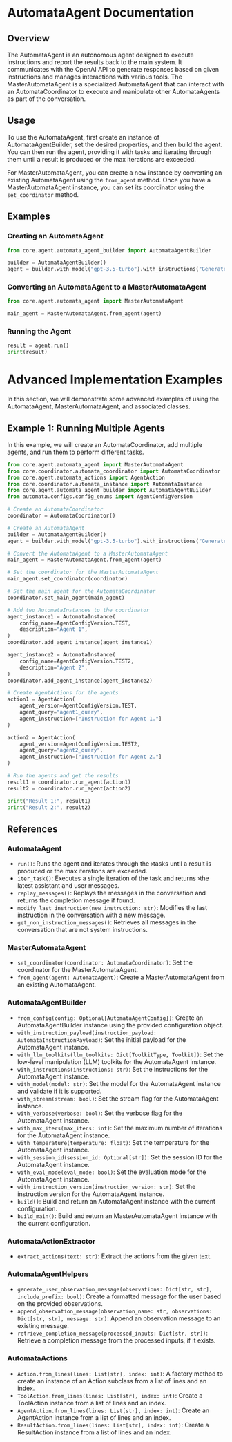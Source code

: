 # AutomataAgent Documentation

## Overview

The AutomataAgent is an autonomous agent designed to execute instructions and report the results back to the main system. It communicates with the OpenAI API to generate responses based on given instructions and manages interactions with various tools. The MasterAutomataAgent is a specialized AutomataAgent that can interact with an AutomataCoordinator to execute and manipulate other AutomataAgents as part of the conversation.

## Usage

To use the AutomataAgent, first create an instance of AutomataAgentBuilder, set the desired properties, and then build the agent. You can then run the agent, providing it with tasks and iterating through them until a result is produced or the max iterations are exceeded.

For MasterAutomataAgent, you can create a new instance by converting an existing AutomataAgent using the `from_agent` method. Once you have a MasterAutomataAgent instance, you can set its coordinator using the `set_coordinator` method.

## Examples

### Creating an AutomataAgent

```python
from core.agent.automata_agent_builder import AutomataAgentBuilder

builder = AutomataAgentBuilder()
agent = builder.with_model("gpt-3.5-turbo").with_instructions("Generate a response.").build()
```

### Converting an AutomataAgent to a MasterAutomataAgent

```python
from core.agent.automata_agent import MasterAutomataAgent

main_agent = MasterAutomataAgent.from_agent(agent)
```

### Running the Agent

```python
result = agent.run()
print(result)
```

# Advanced Implementation Examples

In this section, we will demonstrate some advanced examples of using the AutomataAgent, MasterAutomataAgent, and associated classes.

## Example 1: Running Multiple Agents

In this example, we will create an AutomataCoordinator, add multiple agents, and run them to perform different tasks.

```python
from core.agent.automata_agent import MasterAutomataAgent
from core.coordinator.automata_coordinator import AutomataCoordinator
from core.agent.automata_actions import AgentAction
from core.coordinator.automata_instance import AutomataInstance
from core.agent.automata_agent_builder import AutomataAgentBuilder
from automata.configs.config_enums import AgentConfigVersion

# Create an AutomataCoordinator
coordinator = AutomataCoordinator()

# Create an AutomataAgent
builder = AutomataAgentBuilder()
agent = builder.with_model("gpt-3.5-turbo").with_instructions("Generate a response.").build()

# Convert the AutomataAgent to a MasterAutomataAgent
main_agent = MasterAutomataAgent.from_agent(agent)

# Set the coordinator for the MasterAutomataAgent
main_agent.set_coordinator(coordinator)

# Set the main agent for the AutomataCoordinator
coordinator.set_main_agent(main_agent)

# Add two AutomataInstances to the coordinator
agent_instance1 = AutomataInstance(
    config_name=AgentConfigVersion.TEST,
    description="Agent 1",
)
coordinator.add_agent_instance(agent_instance1)

agent_instance2 = AutomataInstance(
    config_name=AgentConfigVersion.TEST2,
    description="Agent 2",
)
coordinator.add_agent_instance(agent_instance2)

# Create AgentActions for the agents
action1 = AgentAction(
    agent_version=AgentConfigVersion.TEST,
    agent_query="agent1_query",
    agent_instruction=["Instruction for Agent 1."]
)

action2 = AgentAction(
    agent_version=AgentConfigVersion.TEST2,
    agent_query="agent2_query",
    agent_instruction=["Instruction for Agent 2."]
)

# Run the agents and get the results
result1 = coordinator.run_agent(action1)
result2 = coordinator.run_agent(action2)

print("Result 1:", result1)
print("Result 2:", result2)
```

## References

### AutomataAgent

- `run()`: Runs the agent and iterates through the ›tasks until a result is produced or the max iterations are exceeded.
- `iter_task()`: Executes a single iteration of the task and returns ›the latest assistant and user messages.
- `replay_messages()`: Replays the messages in the conversation and returns the completion message if found.
- `modify_last_instruction(new_instruction: str)`: Modifies the last instruction in the conversation with a new message.
- `get_non_instruction_messages()`: Retrieves all messages in the conversation that are not system instructions.

### MasterAutomataAgent

- `set_coordinator(coordinator: AutomataCoordinator)`: Set the coordinator for the MasterAutomataAgent.
- `from_agent(agent: AutomataAgent)`: Create a MasterAutomataAgent from an existing AutomataAgent.

### AutomataAgentBuilder

- `from_config(config: Optional[AutomataAgentConfig])`: Create an AutomataAgentBuilder instance using the provided configuration object.
- `with_instruction_payload(instruction_payload: AutomataInstructionPayload)`: Set the initial payload for the AutomataAgent instance.
- `with_llm_toolkits(llm_toolkits: Dict[ToolkitType, Toolkit])`: Set the low-level manipulation (LLM) toolkits for the AutomataAgent instance.
- `with_instructions(instructions: str)`: Set the instructions for the AutomataAgent instance.
- `with_model(model: str)`: Set the model for the AutomataAgent instance and validate if it is supported.
- `with_stream(stream: bool)`: Set the stream flag for the AutomataAgent instance.
- `with_verbose(verbose: bool)`: Set the verbose flag for the AutomataAgent instance.
- `with_max_iters(max_iters: int)`: Set the maximum number of iterations for the AutomataAgent instance.
- `with_temperature(temperature: float)`: Set the temperature for the AutomataAgent instance.
- `with_session_id(session_id: Optional[str])`: Set the session ID for the AutomataAgent instance.
- `with_eval_mode(eval_mode: bool)`: Set the evaluation mode for the AutomataAgent instance.
- `with_instruction_version(instruction_version: str)`: Set the instruction version for the AutomataAgent instance.
- `build()`: Build and return an AutomataAgent instance with the current configuration.
- `build_main()`: Build and return an MasterAutomataAgent instance with the current configuration.

### AutomataActionExtractor

- `extract_actions(text: str)`: Extract the actions from the given text.

### AutomataAgentHelpers

- `generate_user_observation_message(observations: Dict[str, str], include_prefix: bool)`: Create a formatted message for the user based on the provided observations.
- `append_observation_message(observation_name: str, observations: Dict[str, str], message: str)`: Append an observation message to an existing message.
- `retrieve_completion_message(processed_inputs: Dict[str, str])`: Retrieve a completion message from the processed inputs, if it exists.

### AutomataActions

- `Action.from_lines(lines: List[str], index: int)`: A factory method to create an instance of an Action subclass from a list of lines and an index.
- `ToolAction.from_lines(lines: List[str], index: int)`: Create a ToolAction instance from a list of lines and an index.
- `AgentAction.from_lines(lines: List[str], index: int)`: Create an AgentAction instance from a list of lines and an index.
- `ResultAction.from_lines(lines: List[str], index: int)`: Create a ResultAction instance from a list of lines and an index.
